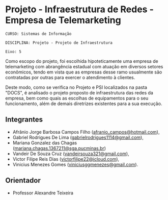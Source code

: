 # Projeto - Infraestrutura de Redes - Empresa de Telemarketing

`CURSO: Sistemas de Informação`

`DISCIPLINA: Projeto - Projeto de Infraestrutura`

`Eixo: 5`

Como escopo do projeto, foi escolhida hipoteticamente uma empresa de telemarketing com abrangência estadual com atuação em diversos setores econômicos, tendo em vista que as empresas desse ramo usualmente são contratadas por outras para exercer o atendimento à clientes.

Deste modo, como se verifica no Projeto e PSI localizados na pasta "DOCS", é analisado o projeto proposto de infraestrutura das redes da empresa, bem como quais as escolhas de equipamentos para o seu funcionamento, além de demais diretrizes existentes para a sua execução.

## Integrantes

* Afrânio Jorge Barbosa Campos Filho (afranio_campos@hotmail.com),
* Gabriel Rodrigues De Lima (gabrielrodrigues1114@gmail.com),
* Mariana Gonzalez das Chagas (mariana.chagas.1367211@sga.pucminas.br)
* Vandeir De Souza Cruz (vandeirsouza321@gmail.com),
* Victor Filipe Reis Dias (victorfilipe22@icloud.com),
* Vinicius Menezes Gomes (viniciusggmenezes@gmail.com).

## Orientador

* Professor Alexandre Teixeira


